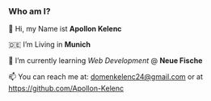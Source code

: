 ### Who am I?

:raising_hand: Hi, my Name ist **Apollon Kelenc**

🇩🇪 I’m Living in **Munich**

:seedling: I’m currently learning *Web Development* @ **Neue Fische** 

📫 You can reach me at: domenkelenc24@gmail.com or at https://github.com/Apollon-Kelenc

<!--
**Apollon-Kelenc/Apollon-Kelenc** is a ✨ _special_ ✨ repository because its `README.md` (this file) appears on your GitHub profile.

Here are some ideas to get you started:

- 🔭 I’m currently working on ...
- 🌱 I’m currently learning *Web Development* @ **Neue Fische**
- 👯 I’m looking to collaborate on ...
- 🤔 I’m looking for help with ...
- 💬 Ask me about ...
- 📫 How to reach me: ...
- 😄 Pronouns: ...
- ⚡ Fun fact: ...
-->
